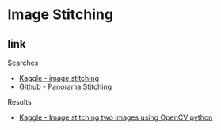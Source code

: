 # Image Stitching

## link

Searches

- [Kaggle - image stitching](https://www.kaggle.com/code?searchQuery=image+stitching)
- [Github - Panorama Stitching](https://github.com/search?q=Panorama+Stitching&ref=opensearch&type=repositories)

Results

- [Kaggle - Image stitching two images using OpenCV python](https://www.kaggle.com/code/phsophea101/image-stitching-two-images-using-opencv-python)


